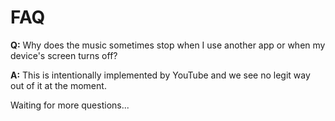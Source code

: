 # FAQ

**Q:** Why does the music sometimes stop when I use another app or when my device's screen turns off?

**A:** This is intentionally implemented by YouTube and we see no legit way out of it at the moment.

Waiting for more questions...
